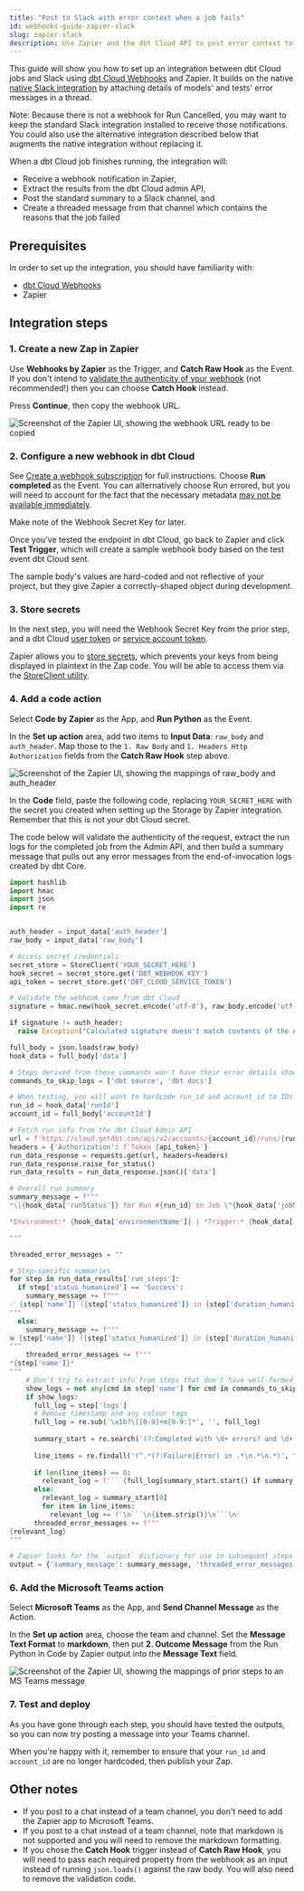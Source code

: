 ```yaml
---
title: "Post to Slack with error context when a job fails"
id: webhooks-guide-zapier-slack
slug: zapier-slack
description: Use Zapier and the dbt Cloud API to post error context to Slack
---
```


This guide will show you how to set up an integration between dbt Cloud jobs and Slack using [dbt Cloud Webhooks](/docs/deploy/webhooks) and Zapier. It builds on the native [native Slack integration](/faqs/accounts/slack) by attaching details of models' and tests' error messages in a thread. 

Note: Because there is not a webhook for Run Cancelled, you may want to keep the standard Slack integration installed to receive those notifications. You could also use the alternative integration described below that augments the native integration without replacing it.

When a dbt Cloud job finishes running, the integration will:

 - Receive a webhook notification in Zapier,
 - Extract the results from the dbt Cloud admin API,
 - Post the standard summary to a Slack channel, and 
 - Create a threaded message from that channel which contains the reasons that the job failed

<!-- ![Screenshot of a message in Slack showing a summary of a dbt Cloud run which failed](/img/guides/orchestration/webhooks/zapier-slack/slack-thread-example.png) -->
## Prerequisites

In order to set up the integration, you should have familiarity with:
- [dbt Cloud Webhooks](/docs/deploy/webhooks)
- Zapier
## Integration steps

### 1. Create a new Zap in Zapier
Use **Webhooks by Zapier** as the Trigger, and **Catch Raw Hook** as the Event. If you don't intend to [validate the authenticity of your webhook](docs/deploy/webhooks#validate-a-webhook) (not recommended!) then you can choose **Catch Hook** instead. 

Press **Continue**, then copy the webhook URL. 

![Screenshot of the Zapier UI, showing the webhook URL ready to be copied](/img/guides/orchestration/webhooks/zapier-common/catch-raw-hook.png)

### 2. Configure a new webhook in dbt Cloud
See [Create a webhook subscription](/docs/deploy/webhooks#create-a-webhook-subscription) for full instructions. Choose **Run completed** as the Event. You can alternatively choose Run errored, but you will need to account for the fact that the necessary metadata [may not be available immediately](/docs/deploy/webhooks#completed-errored-event-difference). 

Make note of the Webhook Secret Key for later.

Once you've tested the endpoint in dbt Cloud, go back to Zapier and click **Test Trigger**, which will create a sample webhook body based on the test event dbt Cloud sent.

The sample body's values are hard-coded and not reflective of your project, but they give Zapier a correctly-shaped object during development. 

### 3. Store secrets 
In the next step, you will need the Webhook Secret Key from the prior step, and a dbt Cloud [user token](https://docs.getdbt.com/docs/dbt-cloud-apis/user-tokens) or [service account token](https://docs.getdbt.com/docs/dbt-cloud-apis/service-tokens). 

Zapier allows you to [store secrets](https://help.zapier.com/hc/en-us/articles/8496293271053-Save-and-retrieve-data-from-Zaps), which prevents your keys from being displayed in plaintext in the Zap code. You will be able to access them via the [StoreClient utility](https://help.zapier.com/hc/en-us/articles/8496293969549-Store-data-from-code-steps-with-StoreClient).

### 4. Add a code action
Select **Code by Zapier** as the App, and **Run Python** as the Event. 

In the **Set up action** area, add two items to **Input Data**: `raw_body` and `auth_header`. Map those to the `1. Raw Body` and `1. Headers Http Authorization` fields from the **Catch Raw Hook** step above.

![Screenshot of the Zapier UI, showing the mappings of raw_body and auth_header](/img/guides/orchestration/webhooks/zapier-common/run-python.png)

In the **Code** field, paste the following code, replacing `YOUR_SECRET_HERE` with the secret you created when setting up the Storage by Zapier integration. Remember that this is not your dbt Cloud secret.

The code below will validate the authenticity of the request, extract the run logs for the completed job from the Admin API, and then build a summary message that pulls out any error messages from the end-of-invocation logs created by dbt Core.

```python
import hashlib
import hmac
import json
import re


auth_header = input_data['auth_header']
raw_body = input_data['raw_body']

# Access secret credentials
secret_store = StoreClient('YOUR_SECRET_HERE')
hook_secret = secret_store.get('DBT_WEBHOOK_KEY')
api_token = secret_store.get('DBT_CLOUD_SERVICE_TOKEN')

# Validate the webhook came from dbt Cloud
signature = hmac.new(hook_secret.encode('utf-8'), raw_body.encode('utf-8'), hashlib.sha256).hexdigest()

if signature != auth_header:
  raise Exception("Calculated signature doesn't match contents of the Authorization header. This webhook may not have been sent from dbt Cloud.")

full_body = json.loads(raw_body)
hook_data = full_body['data'] 

# Steps derived from these commands won't have their error details shown inline, as they're messy
commands_to_skip_logs = ['dbt source', 'dbt docs']

# When testing, you will want to hardcode run_id and account_id to IDs that exist; the sample webhook won't work. 
run_id = hook_data['runId']
account_id = full_body['accountId']

# Fetch run info from the dbt Cloud Admin API
url = f'https://cloud.getdbt.com/api/v2/accounts/{account_id}/runs/{run_id}/?include_related=["run_steps"]'
headers = {'Authorization': f'Token {api_token}'}
run_data_response = requests.get(url, headers=headers)
run_data_response.raise_for_status()
run_data_results = run_data_response.json()['data']

# Overall run summary
summary_message = f"""
*\[{hook_data['runStatus']} for Run #{run_id} on Job \"{hook_data['jobName']}\"]({run_data_results['href']})*

*Environment:* {hook_data['environmentName']} | *Trigger:* {hook_data['runReason']} | *Duration:* {run_data_results['duration_humanized']}

"""

threaded_error_messages = ""

# Step-specific summaries
for step in run_data_results['run_steps']:
  if step['status_humanized'] == 'Success':
    summary_message += f"""
✅ {step['name']} ({step['status_humanized']} in {step['duration_humanized']})
"""
  else:
    summary_message += f"""
❌ {step['name']} ({step['status_humanized']} in {step['duration_humanized']})
"""
    threaded_error_messages += f"""
*{step['name']}*
"""
    # Don't try to extract info from steps that don't have well-formed logs
    show_logs = not any(cmd in step['name'] for cmd in commands_to_skip_logs)
    if show_logs:
      full_log = step['logs']
      # Remove timestamp and any colour tags
      full_log = re.sub('\x1b?\[[0-9]+m[0-9:]*', '', full_log)
    
      summary_start = re.search('(?:Completed with \d+ errors? and \d+ warnings?:|Database Error|Compilation Error)', full_log)
    
      line_items = re.findall('(^.*(?:Failure|Error) in .*\n.*\n.*)', full_log, re.MULTILINE)
    
      if len(line_items) == 0:
        relevant_log = f'```{full_log[summary_start.start() if summary_start else 0:]}```'
      else:
        relevant_log = summary_start[0]
        for item in line_items:
          relevant_log += f'\n```\n{item.strip()}\n```\n'
      threaded_error_messages += f"""
{relevant_log}
"""

# Zapier looks for the `output` dictionary for use in subsequent steps
output = {'summary_message': summary_message, 'threaded_error_messages': threaded_error_messages}
```

### 6. Add the Microsoft Teams action
Select **Microsoft Teams** as the App, and **Send Channel Message** as the Action.

In the **Set up action** area, choose the team and channel. Set the **Message Text Format** to **markdown**, then put **2. Outcome Message** from the Run Python in Code by Zapier output into the **Message Text** field. 

![Screenshot of the Zapier UI, showing the mappings of prior steps to an MS Teams message](/img/guides/orchestration/webhooks/zapier-ms-teams/ms-teams-zap-config.png)

### 7. Test and deploy
As you have gone through each step, you should have tested the outputs, so you can now try posting a message into your Teams channel. 

When you're happy with it, remember to ensure that your `run_id` and `account_id` are no longer hardcoded, then publish your Zap.

## Other notes
- If you post to a chat instead of a team channel, you don't need to add the Zapier app to Microsoft Teams.
- If you post to a chat instead of a team channel, note that markdown is not supported and you will need to remove the markdown formatting. 
- If you chose the **Catch Hook** trigger instead of **Catch Raw Hook**, you will need to pass each required property from the webhook as an input instead of running `json.loads()` against the raw body. You will also need to remove the validation code. 